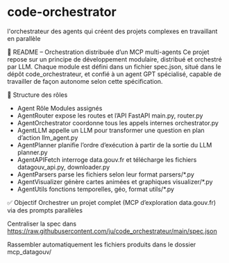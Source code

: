 # code-orchestrator
l'orchestrateur des agents qui créent des projets complexes en travaillant en parallèle

📘 README – Orchestration distribuée d’un MCP multi-agents
Ce projet repose sur un principe de développement modulaire, distribué et orchestré par LLM.
Chaque module est défini dans un fichier spec.json, situé dans le dépôt code_orchestrateur, et confié à un agent GPT spécialisé, capable de travailler de façon autonome selon cette spécification.

📂 Structure des rôles
- Agent	Rôle	Modules assignés
- AgentRouter	expose les routes et l’API FastAPI	main.py, router.py
- AgentOrchestrator	coordonne tous les appels internes	orchestrator.py
- AgentLLM	appelle un LLM pour transformer une question en plan d’action	llm_agent.py
- AgentPlanner	planifie l’ordre d’exécution à partir de la sortie du LLM	planner.py
- AgentAPIFetch	interroge data.gouv.fr et télécharge les fichiers	datagouv_api.py, downloader.py
- AgentParsers	parse les fichiers selon leur format	parsers/*.py
- AgentVisualizer	génère cartes animées et graphiques	visualizer/*.py
- AgentUtils	fonctions temporelles, géo, format	utils/*.py

✅ Objectif
Orchestrer un projet complet (MCP d’exploration data.gouv.fr) via des prompts parallèles

Centraliser la spec dans https://raw.githubusercontent.com/ju/code_orchestrateur/main/spec.json

Rassembler automatiquement les fichiers produits dans le dossier mcp_datagouv/
